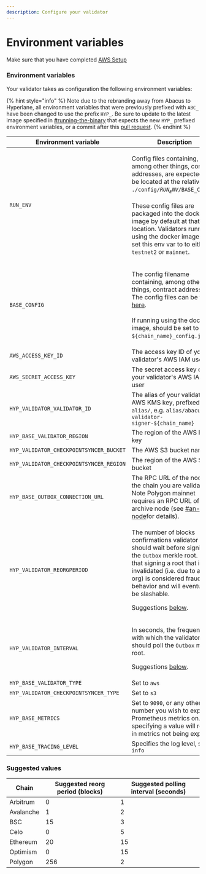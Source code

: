 ```yaml
---
description: Configure your validator
---
```


# Environment variables

Make sure that you have completed [AWS Setup](aws-setup.md)

### Environment variables

Your validator takes as configuration the following environment variables:

{% hint style="info" %}
Note due to the rebranding away from Abacus to Hyperlane, all environment variables that were previously prefixed with `ABC_` have been changed to use the prefix `HYP_`. Be sure to update to the latest image specified in [#running-the-binary](start-validating.md#running-the-binary "mention") that expects the new `HYP_` prefixed environment variables, or a commit after this [pull request](https://github.com/hyperlane-xyz/hyperlane-monorepo/pull/1116).
{% endhint %}

| Environment variable                    | Description                                                                                                                                                                                                                                                                                                                                                                               |
| --------------------------------------- | ----------------------------------------------------------------------------------------------------------------------------------------------------------------------------------------------------------------------------------------------------------------------------------------------------------------------------------------------------------------------------------------- |
| `RUN_ENV`                               | <p>Config files containing, among other things, contract addresses, are expected to be located at the relative path <code>./config/$RUN_ENV/$BASE_CONFIG</code>.<br><br>These config files are packaged into the docker image by default at that location. Validators running using the docker image can set this env var to to either <code>testnet2</code> or <code>mainnet</code>.</p> |
| `BASE_CONFIG`                           | <p>The config filename containing, among other things, contract addresses. The config files can be found <a href="https://github.com/abacus-network/abacus-monorepo/tree/main/rust/config/mainnet">here</a>.<br><br>If running using the docker image, should be set to <code>${chain_name}_config.json</code>.</p>                                                                       |
| `AWS_ACCESS_KEY_ID`                     | The access key ID of your validator's AWS IAM user                                                                                                                                                                                                                                                                                                                                        |
| `AWS_SECRET_ACCESS_KEY`                 | The secret access key of your validator's AWS IAM user                                                                                                                                                                                                                                                                                                                                    |
| `HYP_VALIDATOR_VALIDATOR_ID`            | The alias of your validator's AWS KMS key, prefixed with `alias/`, e.g. `alias/abacus-validator-signer-${chain_name}`                                                                                                                                                                                                                                                                     |
| `HYP_BASE_VALIDATOR_REGION`             | The region of the AWS KMS key                                                                                                                                                                                                                                                                                                                                                             |
| `HYP_VALIDATOR_CHECKPOINTSYNCER_BUCKET` | The AWS S3 bucket name                                                                                                                                                                                                                                                                                                                                                                    |
| `HYP_VALIDATOR_CHECKPOINTSYNCER_REGION` | The region of the AWS S3 bucket                                                                                                                                                                                                                                                                                                                                                           |
| `HYP_BASE_OUTBOX_CONNECTION_URL`        | The RPC URL of the node for the chain you are validating. Note Polygon mainnet requires an RPC URL of an archive node (see [#an-rpc-node](./#an-rpc-node "mention")for details).                                                                                                                                                                                                          |
| `HYP_VALIDATOR_REORGPERIOD`             | <p>The number of blocks confirmations validator should wait before signing the <code>Outbox</code> merkle root. Note that signing a root that is later invalidated (i.e. due to a re-org) is considered fraudulent behavior and will eventually be slashable.</p><p>Suggestions <a href="environment-variables.md#suggested-reorg-periods">below</a>.</p>                                 |
| `HYP_VALIDATOR_INTERVAL`                | <p>In seconds, the frequency with which the validator should poll the <code>Outbox</code> merkle root.</p><p>Suggestions <a href="environment-variables.md#suggested-reorg-periods">below</a>.</p>                                                                                                                                                                                        |
| `HYP_BASE_VALIDATOR_TYPE`               | Set to `aws`                                                                                                                                                                                                                                                                                                                                                                              |
| `HYP_VALIDATOR_CHECKPOINTSYNCER_TYPE`   | Set to `s3`                                                                                                                                                                                                                                                                                                                                                                               |
| `HYP_BASE_METRICS`                      | Set to `9090`, or any other port number you wish to expose Prometheus metrics on. Not specifying a value will result in metrics not being exposed.                                                                                                                                                                                                                                        |
| `HYP_BASE_TRACING_LEVEL`                | Specifies the log level, set to `info`                                                                                                                                                                                                                                                                                                                                                    |

### Suggested values

| Chain     | Suggested reorg period (blocks) | Suggested polling interval (seconds) |
| --------- | ------------------------------- | ------------------------------------ |
| Arbitrum  | 0                               | 1                                    |
| Avalanche | 1                               | 2                                    |
| BSC       | 15                              | 3                                    |
| Celo      | 0                               | 5                                    |
| Ethereum  | 20                              | 15                                   |
| Optimism  | 0                               | 15                                   |
| Polygon   | 256                             | 2                                    |
